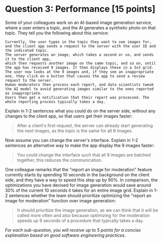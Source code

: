 # Question 3: Performance [15 points]

Some of your colleagues work on an AI-based image generation service, where a user enters a topic,
and the AI generates a synthetic photo on that topic. They tell you the following about this service:

```
Currently, the user types in the topic they want to see images for,
and the client app sends a request to the server with the user ID and the indicated topic.
The server generates an image, which takes a second or so, and sends it to the client app,
which then requests another image on the same topic, and so on, until the app has received 9 images. It then displays these in a 3x3 grid.
The user now looks at the 9 images and, if they see an inappropriate one, they click on a button that causes the app to send a review request to the server.
Human moderators then process each report, and data scientists tweak the AI model to avoid generating images similar to the ones reported as inappropriate.
Users then get a notification that their report was processed. The whole reporting process typically takes a day.
```

Explain in 1-2 sentences what you could do on the server side, without any changes to the client app, so that users get their images faster:

> After a client's first request, the server can already start generating the next images, as the topic is the same for all 9 images.

Now assume you can change the server's interface. Explain in 1-2 sentences an alternative way to make the app display the 9 images faster:

> You could change the interface such that all 9 images are batched together, this reduces the communication.

One colleague remarks that the "report an image for moderation" feature currently starts by spending 10 seconds in the background on the client side,
and they have a way to speed this step up by 90%.
In comparison, the optimizations you have devised for image generation would save around 30% of the current 10 seconds it takes for an entire image grid.
Explain in 1-2 sentences whether the team should prioritize optimizing the "report an image for moderation" function over image generation:

> It should prioritize the image generation, as we can think that it will be called more often and also because optimizing for the moderation speeds up 9 seconds of a procedure that typically takes a day.


_For each sub-question, you will receive up to 5 points for a concise explanation based on good software engineering practices._
